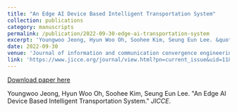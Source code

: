 ```yaml
---
title: "An Edge AI Device Based Intelligent Transportation System"
collection: publications
category: manuscripts
permalink: /publication/2022-09-30-edge-ai-transportation-system
excerpt: 'Youngwoo Jeong, Hyun Woo Oh, Soohee Kim, Seung Eun Lee. &quot;An Edge AI Device Based Intelligent Transportation System.&quot; <i>JICCE</i>.'
date: 2022-09-30
venue: 'Journal of information and communication convergence engineering (JICCE)'
link: 'https://www.jicce.org/journal/view.html?pn=current_issue&uid=1183&vmd=Full'
---
```


<a href='http://yw-ray.github.io/files/2022-09-30-JICCE.pdf'>Download paper here</a>

Youngwoo Jeong, Hyun Woo Oh, Soohee Kim, Seung Eun Lee. &quot;An Edge AI Device Based Intelligent Transportation System.&quot; <i>JICCE</i>.
